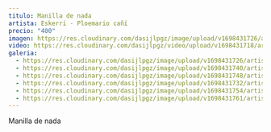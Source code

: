 ```yaml
---
titulo: Manilla de nada
artista: Eskerri - Ploemario cañí
precio: "400"
imagen: https://res.cloudinary.com/dasijlpgz/image/upload/v1698431726/artistas/Eskerri%20-%20Ploemario%20ca%C3%B1%C3%AD/30_Manilla%20de%20nada/P1070383.jpg
video: https://res.cloudinary.com/dasijlpgz/video/upload/v1698431718/artistas/Eskerri%20-%20Ploemario%20ca%C3%B1%C3%AD/30_Manilla%20de%20nada/Sin_t%C3%ADtulo_1.mp4
galeria:
  - https://res.cloudinary.com/dasijlpgz/image/upload/v1698431726/artistas/Eskerri%20-%20Ploemario%20ca%C3%B1%C3%AD/30_Manilla%20de%20nada/P1070383.jpg
  - https://res.cloudinary.com/dasijlpgz/image/upload/v1698431740/artistas/Eskerri%20-%20Ploemario%20ca%C3%B1%C3%AD/30_Manilla%20de%20nada/P1070386.jpg
  - https://res.cloudinary.com/dasijlpgz/image/upload/v1698431748/artistas/Eskerri%20-%20Ploemario%20ca%C3%B1%C3%AD/30_Manilla%20de%20nada/P1070389.jpg
  - https://res.cloudinary.com/dasijlpgz/image/upload/v1698431732/artistas/Eskerri%20-%20Ploemario%20ca%C3%B1%C3%AD/30_Manilla%20de%20nada/P1070385.jpg
  - https://res.cloudinary.com/dasijlpgz/image/upload/v1698431754/artistas/Eskerri%20-%20Ploemario%20ca%C3%B1%C3%AD/30_Manilla%20de%20nada/P1070392.jpg
  - https://res.cloudinary.com/dasijlpgz/image/upload/v1698431761/artistas/Eskerri%20-%20Ploemario%20ca%C3%B1%C3%AD/30_Manilla%20de%20nada/P1070394.jpg
---
```

Manilla de nada